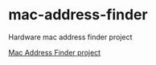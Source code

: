 # mac-address-finder
Hardware mac address finder project

[Mac Address Finder project](https://learn.adafruit.com/mac-address-finder)
